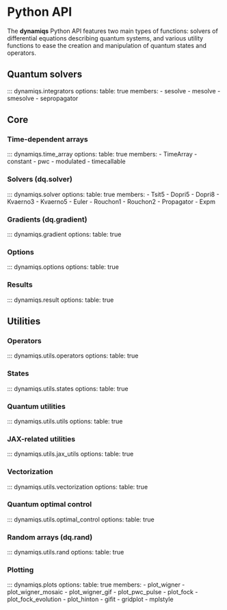 # Python API

The **dynamiqs** Python API features two main types of functions: solvers of differential equations describing quantum systems, and various utility functions to ease the creation and manipulation of quantum states and operators.

## Quantum solvers

::: dynamiqs.integrators
    options:
        table: true
        members:
        - sesolve
        - mesolve
        - smesolve
        - sepropagator

## Core

### Time-dependent arrays

::: dynamiqs.time_array
    options:
        table: true
        members:
        - TimeArray
        - constant
        - pwc
        - modulated
        - timecallable

### Solvers (dq.solver)

::: dynamiqs.solver
    options:
        table: true
        members:
        - Tsit5
        - Dopri5
        - Dopri8
        - Kvaerno3
        - Kvaerno5
        - Euler
        - Rouchon1
        - Rouchon2
        - Propagator
        - Expm

### Gradients (dq.gradient)

::: dynamiqs.gradient
    options:
        table: true

### Options

::: dynamiqs.options
    options:
        table: true

### Results

::: dynamiqs.result
    options:
        table: true

## Utilities

### Operators

::: dynamiqs.utils.operators
    options:
        table: true

### States

::: dynamiqs.utils.states
    options:
        table: true

### Quantum utilities

::: dynamiqs.utils.utils
    options:
        table: true

### JAX-related utilities

::: dynamiqs.utils.jax_utils
    options:
        table: true

### Vectorization

::: dynamiqs.utils.vectorization
    options:
        table: true

### Quantum optimal control

::: dynamiqs.utils.optimal_control
    options:
        table: true

### Random arrays (dq.rand)

::: dynamiqs.utils.rand
    options:
        table: true

### Plotting

::: dynamiqs.plots
    options:
        table: true
        members:
        - plot_wigner
        - plot_wigner_mosaic
        - plot_wigner_gif
        - plot_pwc_pulse
        - plot_fock
        - plot_fock_evolution
        - plot_hinton
        - gifit
        - gridplot
        - mplstyle
